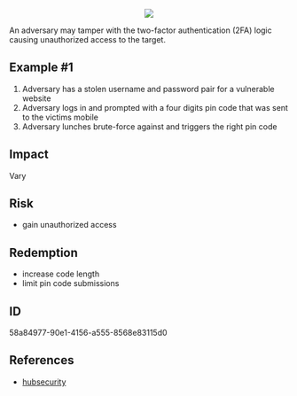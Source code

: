 <p align="center"> <img src="https://raw.githubusercontent.com/qeeqbox/two-factor-authentication-vulnerability/master/two-factor-authentication-vulnerability.png"></p>

An adversary may tamper with the two-factor authentication (2FA) logic causing unauthorized access to the target.

## Example #1
1. Adversary has a stolen username and password pair for a vulnerable website
2. Adversary logs in and prompted with a four digits pin code that was sent to the victims mobile
3. Adversary lunches brute-force against and triggers the right pin code

## Impact
Vary

## Risk
- gain unauthorized access

## Redemption
- increase code length
- limit pin code submissions

## ID
58a84977-90e1-4156-a555-8568e83115d0

## References
- [hubsecurity](https://hubsecurity.io/the-cyber-risks-of-two-factor-authentication)